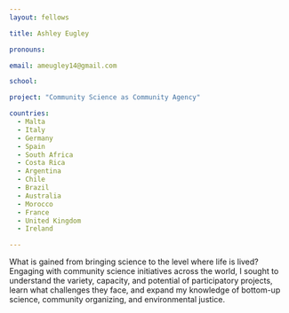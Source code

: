 ```yaml
---
layout: fellows

title: Ashley Eugley

pronouns: 

email: ameugley14@gmail.com

school: 

project: "Community Science as Community Agency"

countries:
  - Malta
  - Italy
  - Germany
  - Spain
  - South Africa
  - Costa Rica
  - Argentina
  - Chile
  - Brazil
  - Australia
  - Morocco
  - France
  - United Kingdom
  - Ireland

---
```


What is gained from bringing science to the level where life is lived? Engaging with community science initiatives across the world, I sought to understand the variety, capacity, and potential of participatory projects, learn what challenges they face, and expand my knowledge of bottom-up science, community organizing, and environmental justice.